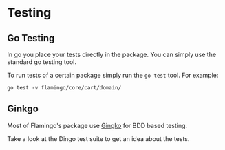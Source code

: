 # Testing

## Go Testing

In go you place your tests directly in the package.
You can simply use the standard go testing tool.

To run tests of a certain package simply run the `go test` tool.
For example:

```
go test -v flamingo/core/cart/domain/
```

## Ginkgo

Most of Flamingo's package use [Gingko](https://github.com/onsi/ginkgo) for BDD based testing.

Take a look at the Dingo test suite to get an idea about the tests.
